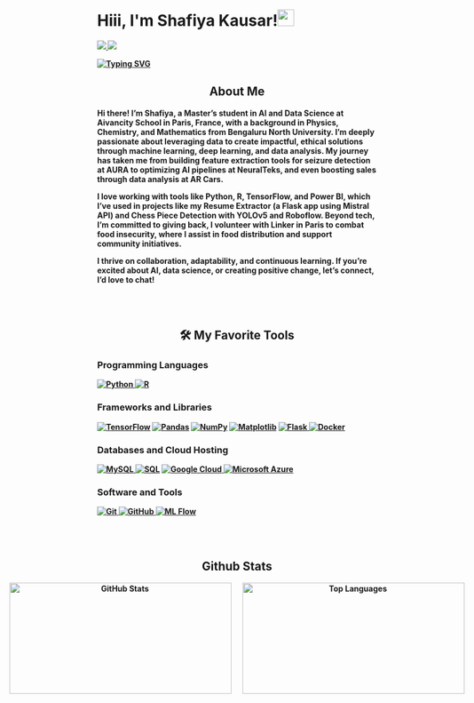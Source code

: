 <!-- ///////// NAME AND BADGES ///////// -->
<p>
  <h1 align="justify"><b>Hiii, I'm Shafiya Kausar!<img src="https://media.giphy.com/media/hvRJCLFzcasrR4ia7z/giphy.gif" width="30px"></h1>
   <p align="justify">
      <a href="https://linkedin.com/in/kausarshafiya">
        <img src="https://img.shields.io/badge/linkedin-%230077B5.svg?&style=for-the-badge&logo=linkedin&logoColor=white" />
      </a> 
      <a href="https://github.com/Shafiya0101" target="_blank">
        <img src="https://img.shields.io/badge/GitHub-%2312100E.svg?&style=for-the-badge&logo=github&logoColor=white" />
      </a>
   </p>
</p>

<!-- ///////// ANIMATED BIO TEXT ///////// -->
<p align="justify">
  <a href="https://git.io/typing-svg">
    <img src="https://readme-typing-svg.herokuapp.com?font=Fira+Code&size=18&pause=1000&color=36BCF7&width=435&lines=Master%E2%80%99s+Student+in+AI+and+Data+Science;Passionate+About+Machine+Learning+and+Ethical+AI+Solutions" alt="Typing SVG" />
  </a>
</p>

<!-- ///////// ABOUT ME ///////// -->  
<h2 align="center">About Me </h2>
<p>
   Hi there! I’m Shafiya, a Master’s student in AI and Data Science at Aivancity School in Paris, France, with a background in Physics, Chemistry, and Mathematics from Bengaluru North University. I’m deeply passionate about leveraging data to create impactful, ethical solutions through machine learning, deep learning, and data analysis. My journey has taken me from building feature extraction tools for seizure detection at AURA to optimizing AI pipelines at NeuralTeks, and even boosting sales through data analysis at AR Cars.

   I love working with tools like Python, R, TensorFlow, and Power BI, which I’ve used in projects like my **Resume Extractor** (a Flask app using Mistral API) and **Chess Piece Detection** with YOLOv5 and Roboflow. Beyond tech, I’m committed to giving back, I volunteer with Linker in Paris to combat food insecurity, where I assist in food distribution and support community initiatives.

   I thrive on collaboration, adaptability, and continuous learning. If you’re excited about AI, data science, or creating positive change, let’s connect, I’d love to chat! 
</p>

<br>
<br>

<!-- ///////// LANGUAGES AND TOOLS ///////// -->  
<h2 align="center">🛠️ My Favorite Tools</h2>

<!-- Programming Languages -->
<h3 align="left"> Programming Languages</h3>
<p>
  <a href="https://www.python.org/" target="_blank">
    <img alt="Python" src="https://img.shields.io/badge/Python-%2314354C.svg?logo=python&logoColor=white">
  </a>
  <a href="https://www.r-project.org/" target="_blank">
    <img alt="R" src="https://img.shields.io/badge/R-%23276DC3.svg?logo=R&logoColor=white">
  </a>
</p>

<!-- Frameworks and Libraries -->
<h3 align="left"> Frameworks and Libraries</h3>
<p>
  <a href="#"><img alt="TensorFlow" src="https://img.shields.io/badge/TensorFlow-%23FF6F00.svg?logo=TensorFlow&logoColor=white"></a>
  <a href="#"><img alt="Pandas" src="https://img.shields.io/badge/Pandas-%23150458.svg?logo=pandas&logoColor=white"></a>
  <a href="#"><img alt="NumPy" src="https://img.shields.io/badge/NumPy-%23013243.svg?logo=numpy&logoColor=white"></a>
  <a href="#"><img alt="Matplotlib" src="https://img.shields.io/badge/Matplotlib-%230076B5.svg?logo=python&logoColor=white"></a>
  <a href="https://flask.palletsprojects.com/" target="_blank">
    <img alt="Flask" src="https://img.shields.io/badge/Flask-%23000.svg?logo=flask&logoColor=white">
  </a>
  <a href="https://www.docker.com/" target="_blank">
    <img alt="Docker" src="https://img.shields.io/badge/Docker-%232496ED.svg?logo=docker&logoColor=white">
  </a>
</p>

<!-- Databases and Cloud Hosting -->
<h3 align="left"> Databases and Cloud Hosting</h3>
<p>
  <a href="https://www.mysql.com/" target="_blank">
    <img alt="MySQL" src="https://img.shields.io/badge/MySQL-00000F?logo=mysql&logoColor=white">
  </a>
  <a href="#"><img alt="SQL" src="https://img.shields.io/badge/SQL-%23025E8C.svg?logo=amazon-dynamodb&logoColor=white"></a>
  <a href="https://cloud.google.com/" target="_blank">
    <img alt="Google Cloud" src="https://img.shields.io/badge/Google_Cloud-%234285F4.svg?logo=google-cloud&logoColor=white">
  </a>
  <a href="https://azure.microsoft.com/" target="_blank">
    <img alt="Microsoft Azure" src="https://img.shields.io/badge/Microsoft_Azure-0089D6?logo=microsoft-azure&logoColor=white">
  </a>
</p>

<!-- Software and Tools -->
<h3 align="left"> Software and Tools</h3>
<p>
  <a href="https://git-scm.com/" target="_blank">
    <img alt="Git" src="https://img.shields.io/badge/Git-%23F05033.svg?logo=git&logoColor=white">
  </a>
  <a href="https://github.com/" target="_blank">
    <img alt="GitHub" src="https://img.shields.io/badge/GitHub-%2312100E.svg?logo=github&logoColor=white">
  </a>
  <a href="#"><img alt="ML Flow" src="https://img.shields.io/badge/ML_Flow-%2300BFFF.svg?logo=mlflow&logoColor=white"></a>
</p>

<br>
<br>

<!-- ///////// GITHUB STATS ///////// -->
<h2 align="center">Github Stats </h2>

<div align="center" style="display: flex; flex-direction: row; justify-content: center; gap: 20px;">
  <a href="https://github.com/Shafiya0101">
    <img 
      src="https://github-readme-stats.vercel.app/api?username=Shafiya0101&hide=java,html,tex&title_color=ffffff&text_color=c9cacc&icon_color=2bbc8a&bg_color=1d1f21&langs_count=3" 
      alt="GitHub Stats" 
      width="400"
      height="200" 
    />
  </a>
  <a href="https://github.com/Shafiya0101">
    <img 
      src="https://github-readme-stats.vercel.app/api/top-langs/?username=Shafiya0101&hide=html,tex&title_color=ffffff&text_color=c9cacc&icon_color=2bbc8a&bg_color=1d1f21&langs_count=3" 
      alt="Top Languages" 
      width="400"
      height="200" 
    />
  </a>
</div>
